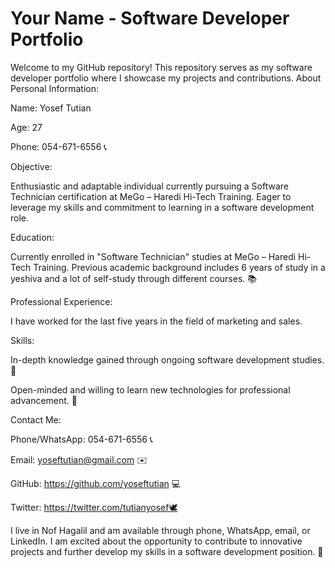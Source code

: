 # Your Name - Software Developer Portfolio

Welcome to my GitHub repository! This repository serves as my software developer portfolio where I showcase my projects and contributions.
About
Personal Information:

Name: Yosef Tutian

Age: 27

Phone: 054-671-6556 📞

Objective:


Enthusiastic and adaptable individual currently pursuing a Software Technician certification at MeGo – Haredi Hi-Tech Training. Eager to leverage my skills and commitment to learning in a software development role.

Education:

Currently enrolled in "Software Technician" studies at MeGo – Haredi Hi-Tech Training. Previous academic background includes 6 years of study in a yeshiva and a lot of self-study through different courses. 📚

Professional Experience:

I have worked for the last five years in the field of marketing and sales.

Skills:

In-depth knowledge gained through ongoing software development studies. 🧠

Open-minded and willing to learn new technologies for professional advancement. 🚀

Contact Me:

Phone/WhatsApp: 054-671-6556 📞

Email: yoseftutian@gmail.com ✉️

GitHub: https://github.com/yoseftutian 💻

Twitter: https://twitter.com/tutianyosef🕊️

I live in Nof Hagalil and am available through phone, WhatsApp, email, or LinkedIn. I am excited about the opportunity to contribute to innovative projects and further develop my skills in a software development position. 🌟
